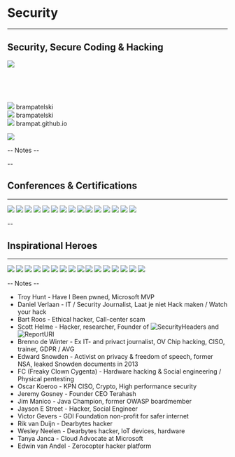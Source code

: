 <!-- .slide: data-background="#DB8831" style="text-align: left; vertical-align: middle; color:white" color="#FFFFFF" -->
# Security
<hr />

## Security, Secure Coding & Hacking

![](./pics/brpa.jpg)<!-- .element style="position: fixed; top: 300px; right: 60px; height: 200px;"  -->

<br><br><br>

![](./pics/twitter.png)<!-- .element style="vertical-align: middle; background:none; border:none; box-shadow:none; width: 50px;" --> brampatelski<br>
![](./pics/linkedin.png)<!-- .element style="vertical-align: middle; background:none; border:none; box-shadow:none; width: 50px;" --> brampatelski<br>
![](./pics/github.png)<!-- .element style="vertical-align: middle; background:none; border:none; box-shadow:none; width: 50px;" --> brampat.github.io<br>

![](./pics/ordina.jpeg)<!-- .element style="position: fixed; bottom: 10px; right: 20px; width: 150px;" -->

-- Notes --


--

## Conferences & Certifications
<hr />

![](./pics/Den_Hack.png)<!-- .element style="position: fixed; top: 290px; right: 20px; width: 250px; background-color: #444444;" -->
![](./pics/SecAppDev.png)<!-- .element style="position: fixed; top: 260px; left: 280px; width: 150px;" -->
![](./pics/owasp.jpeg)<!-- .element style="position: fixed; top: 140px; left: 80px; width: 150px;" -->
![](./pics/Tweakers_Meetup_Security.png)<!-- .element style="position: fixed; top: 290px; left: 20px; width: 250px;" -->
![](./pics/Tweakers_Meetup_XL_-_Security___Privacy.jpeg)<!-- .element style="position: fixed; top: 160px; right: 80px; width: 250px;" -->
![](./pics/Secure_Programming_Foundation.png)<!-- .element style="position: fixed; top: 380px; left: 30px; width: 150px;" -->
![](./pics/infosec.jpg)<!-- .element style="position: fixed; top: 400px; left: 300px; width: 150px;" -->
![](./pics/ejpt_certificate.png)<!-- .element style="position: fixed; bottom: 0px; left: 20px; width: 250px;" -->
![](./pics/spring_cert.jpg)<!-- .element style="position: fixed; top: 150px; left: 270px; width: 150px;" -->
![](./pics/scrum.png)<!-- .element style="position: fixed; top: 330px; right: 300px; width: 150px;" -->
![](./pics/gr8conf.svg)<!-- .element style="position: fixed; top: 160px; right: 350px; width: 150px;" -->
![](./pics/summer-of-pwnage.jpg)<!-- .element style="position: fixed; bottom: 30px; left: 290px; width: 250px;" -->
![](./pics/jfall.png)<!-- .element style="position: fixed; bottom: 130px; right: 70px; width: 150px;" -->
![](./pics/javaone.jpg)<!-- .element style="position: fixed; bottom: 20px; right: 240px; width: 150px;" -->
![](./pics/codemotion.svg)<!-- .element style="position: fixed; bottom: 20px; right: 40px; width: 150px;" -->

--


## Inspirational Heroes
<hr />

![](./pics/brenno_de_winter.jpeg)<!-- .element style="position: fixed; top: 190px; right: 20px; width: 150px;" -->
![](./pics/freaky_clown.png)<!-- .element style="position: fixed; top: 310px; left: 190px; width: 150px;" -->
![](./pics/troy_hunt.jpg)<!-- .element style="position: fixed; top: 140px; left: 80px; width: 150px;" -->
![](./pics/edward_snowden_small.jpg)<!-- .element style="position: fixed; top: 300px; left: 20px; width: 150px;" -->
![](./pics/jayson_e_street.jpeg)<!-- .element style="position: fixed; top: 490px; left: 10px; width: 150px;" -->
![](./pics/rik_van_duijn.jpg)<!-- .element style="position: fixed; bottom: 10px; left: 350px; width: 150px;" -->
![](./pics/victor_gevers.jpg)<!-- .element style="position: fixed; bottom: 0px; left: 180px; width: 150px;" -->
![](./pics/daniel_verlaan.jpg)<!-- .element style="position: fixed; top: 130px; left: 270px; width: 150px;" -->
![](./pics/scott_helme.png)<!-- .element style="position: fixed; top: 140px; right: 180px; width: 150px;" -->
![](./pics/bart_roos.jpg)<!-- .element style="position: fixed; top: 160px; right: 350px; width: 150px;" -->
![](./pics/jeremy_gosney.jpg)<!-- .element style="position: fixed; top: 330px; right: 300px; width: 150px;" -->
![](./pics/jim_manico.png)<!-- .element style="position: fixed; bottom: 140px; right: 140px; width: 150px;" -->
![](./pics/shehackspurple.jpg)<!-- .element style="position: fixed; bottom: 0px; right: 175px; width: 150px;" -->
![](./pics/edwin_van_andel.jpg)<!-- .element style="position: fixed; bottom: 20px; right: 10px; width: 150px;" -->
![](./pics/wesley_neelen.png)<!-- .element style="position: fixed; bottom: 40px; right: 320px; width: 150px;" -->
![](./pics/oscar_koeroo.jpg)<!-- .element style="position: fixed; top: 320px; left: 350px; width: 150px;" -->

-- Notes --

* Troy Hunt - Have I Been pwned, Microsoft MVP
* Daniel Verlaan - IT / Security Journalist, Laat je niet Hack maken / Watch your hack
* Bart Roos - Ethical hacker, Call-center scam
* Scott Helme - Hacker, researcher, Founder of ![SecurityHeaders](https://securityheaders.com/) and ![ReportURI](https://report-uri.com/)
* Brenno de Winter - Ex IT- and privact journalist, OV Chip hacking, CISO, trainer, GDPR / AVG
* Edward Snowden - Activist on privacy & freedom of speech, former NSA, leaked Snowden documents in 2013
* FC (Freaky Clown Cygenta) - Hardware hacking & Social engineering / Physical pentesting
* Oscar Koeroo - KPN CISO, Crypto, High performance security
* Jeremy Gosney - Founder CEO Terahash
* Jim Manico - Java Champion, former OWASP boardmember
* Jayson E Street - Hacker, Social Engineer
* Victor Gevers - GDI Foundation non-profit for safer internet
* Rik van Duijn - Dearbytes hacker
* Wesley Neelen - Dearbytes hacker, IoT devices, hardware
* Tanya Janca - Cloud Advocate at Microsoft
* Edwin van Andel - Zerocopter hacker platform

